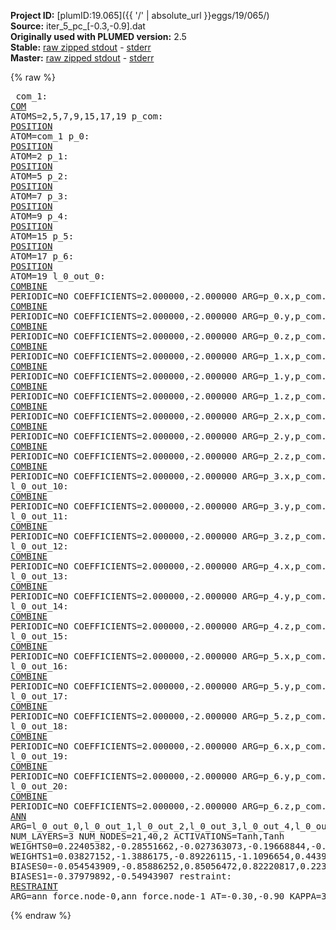 **Project ID:** [plumID:19.065]({{ '/' | absolute_url }}eggs/19/065/)  
**Source:** iter_5_pc_[-0.3,-0.9].dat  
**Originally used with PLUMED version:** 2.5  
**Stable:** [raw zipped stdout](iter_5_pc_[-0.3,-0.9].dat.plumed.stdout.txt.zip) - [stderr](iter_5_pc_[-0.3,-0.9].dat.plumed.stderr)  
**Master:** [raw zipped stdout](iter_5_pc_[-0.3,-0.9].dat.plumed_master.stdout.txt.zip) - [stderr](iter_5_pc_[-0.3,-0.9].dat.plumed_master.stderr)  

{% raw %}<pre>
com_1: <a href="https://plumed.github.io/doc-master/user-doc/html/_c_o_m.html">COM</a> ATOMS=2,5,7,9,15,17,19
p_com: <a href="https://plumed.github.io/doc-master/user-doc/html/_p_o_s_i_t_i_o_n.html">POSITION</a> ATOM=com_1
p_0: <a href="https://plumed.github.io/doc-master/user-doc/html/_p_o_s_i_t_i_o_n.html">POSITION</a> ATOM=2
p_1: <a href="https://plumed.github.io/doc-master/user-doc/html/_p_o_s_i_t_i_o_n.html">POSITION</a> ATOM=5
p_2: <a href="https://plumed.github.io/doc-master/user-doc/html/_p_o_s_i_t_i_o_n.html">POSITION</a> ATOM=7
p_3: <a href="https://plumed.github.io/doc-master/user-doc/html/_p_o_s_i_t_i_o_n.html">POSITION</a> ATOM=9
p_4: <a href="https://plumed.github.io/doc-master/user-doc/html/_p_o_s_i_t_i_o_n.html">POSITION</a> ATOM=15
p_5: <a href="https://plumed.github.io/doc-master/user-doc/html/_p_o_s_i_t_i_o_n.html">POSITION</a> ATOM=17
p_6: <a href="https://plumed.github.io/doc-master/user-doc/html/_p_o_s_i_t_i_o_n.html">POSITION</a> ATOM=19
l_0_out_0: <a href="https://plumed.github.io/doc-master/user-doc/html/_c_o_m_b_i_n_e.html">COMBINE</a> PERIODIC=NO COEFFICIENTS=2.000000,-2.000000 ARG=p_0.x,p_com.x
l_0_out_1: <a href="https://plumed.github.io/doc-master/user-doc/html/_c_o_m_b_i_n_e.html">COMBINE</a> PERIODIC=NO COEFFICIENTS=2.000000,-2.000000 ARG=p_0.y,p_com.y
l_0_out_2: <a href="https://plumed.github.io/doc-master/user-doc/html/_c_o_m_b_i_n_e.html">COMBINE</a> PERIODIC=NO COEFFICIENTS=2.000000,-2.000000 ARG=p_0.z,p_com.z
l_0_out_3: <a href="https://plumed.github.io/doc-master/user-doc/html/_c_o_m_b_i_n_e.html">COMBINE</a> PERIODIC=NO COEFFICIENTS=2.000000,-2.000000 ARG=p_1.x,p_com.x
l_0_out_4: <a href="https://plumed.github.io/doc-master/user-doc/html/_c_o_m_b_i_n_e.html">COMBINE</a> PERIODIC=NO COEFFICIENTS=2.000000,-2.000000 ARG=p_1.y,p_com.y
l_0_out_5: <a href="https://plumed.github.io/doc-master/user-doc/html/_c_o_m_b_i_n_e.html">COMBINE</a> PERIODIC=NO COEFFICIENTS=2.000000,-2.000000 ARG=p_1.z,p_com.z
l_0_out_6: <a href="https://plumed.github.io/doc-master/user-doc/html/_c_o_m_b_i_n_e.html">COMBINE</a> PERIODIC=NO COEFFICIENTS=2.000000,-2.000000 ARG=p_2.x,p_com.x
l_0_out_7: <a href="https://plumed.github.io/doc-master/user-doc/html/_c_o_m_b_i_n_e.html">COMBINE</a> PERIODIC=NO COEFFICIENTS=2.000000,-2.000000 ARG=p_2.y,p_com.y
l_0_out_8: <a href="https://plumed.github.io/doc-master/user-doc/html/_c_o_m_b_i_n_e.html">COMBINE</a> PERIODIC=NO COEFFICIENTS=2.000000,-2.000000 ARG=p_2.z,p_com.z
l_0_out_9: <a href="https://plumed.github.io/doc-master/user-doc/html/_c_o_m_b_i_n_e.html">COMBINE</a> PERIODIC=NO COEFFICIENTS=2.000000,-2.000000 ARG=p_3.x,p_com.x
l_0_out_10: <a href="https://plumed.github.io/doc-master/user-doc/html/_c_o_m_b_i_n_e.html">COMBINE</a> PERIODIC=NO COEFFICIENTS=2.000000,-2.000000 ARG=p_3.y,p_com.y
l_0_out_11: <a href="https://plumed.github.io/doc-master/user-doc/html/_c_o_m_b_i_n_e.html">COMBINE</a> PERIODIC=NO COEFFICIENTS=2.000000,-2.000000 ARG=p_3.z,p_com.z
l_0_out_12: <a href="https://plumed.github.io/doc-master/user-doc/html/_c_o_m_b_i_n_e.html">COMBINE</a> PERIODIC=NO COEFFICIENTS=2.000000,-2.000000 ARG=p_4.x,p_com.x
l_0_out_13: <a href="https://plumed.github.io/doc-master/user-doc/html/_c_o_m_b_i_n_e.html">COMBINE</a> PERIODIC=NO COEFFICIENTS=2.000000,-2.000000 ARG=p_4.y,p_com.y
l_0_out_14: <a href="https://plumed.github.io/doc-master/user-doc/html/_c_o_m_b_i_n_e.html">COMBINE</a> PERIODIC=NO COEFFICIENTS=2.000000,-2.000000 ARG=p_4.z,p_com.z
l_0_out_15: <a href="https://plumed.github.io/doc-master/user-doc/html/_c_o_m_b_i_n_e.html">COMBINE</a> PERIODIC=NO COEFFICIENTS=2.000000,-2.000000 ARG=p_5.x,p_com.x
l_0_out_16: <a href="https://plumed.github.io/doc-master/user-doc/html/_c_o_m_b_i_n_e.html">COMBINE</a> PERIODIC=NO COEFFICIENTS=2.000000,-2.000000 ARG=p_5.y,p_com.y
l_0_out_17: <a href="https://plumed.github.io/doc-master/user-doc/html/_c_o_m_b_i_n_e.html">COMBINE</a> PERIODIC=NO COEFFICIENTS=2.000000,-2.000000 ARG=p_5.z,p_com.z
l_0_out_18: <a href="https://plumed.github.io/doc-master/user-doc/html/_c_o_m_b_i_n_e.html">COMBINE</a> PERIODIC=NO COEFFICIENTS=2.000000,-2.000000 ARG=p_6.x,p_com.x
l_0_out_19: <a href="https://plumed.github.io/doc-master/user-doc/html/_c_o_m_b_i_n_e.html">COMBINE</a> PERIODIC=NO COEFFICIENTS=2.000000,-2.000000 ARG=p_6.y,p_com.y
l_0_out_20: <a href="https://plumed.github.io/doc-master/user-doc/html/_c_o_m_b_i_n_e.html">COMBINE</a> PERIODIC=NO COEFFICIENTS=2.000000,-2.000000 ARG=p_6.z,p_com.z
ann_force: <a href="https://plumed.github.io/doc-master/user-doc/html/_a_n_n.html">ANN</a> ARG=l_0_out_0,l_0_out_1,l_0_out_2,l_0_out_3,l_0_out_4,l_0_out_5,l_0_out_6,l_0_out_7,l_0_out_8,l_0_out_9,l_0_out_10,l_0_out_11,l_0_out_12,l_0_out_13,l_0_out_14,l_0_out_15,l_0_out_16,l_0_out_17,l_0_out_18,l_0_out_19,l_0_out_20 NUM_LAYERS=3 NUM_NODES=21,40,2 ACTIVATIONS=Tanh,Tanh  WEIGHTS0=0.22405382,-0.28551662,-0.027363073,-0.19668844,-0.12787731,-0.18704797,-0.033614449,0.2171593,0.026367547,-0.029585468,0.13348395,0.28185084,0.19206136,-0.13939148,-0.032347057,-0.30541185,-0.2138381,0.0033117742,-0.12307162,0.16297069,0.054472376,-0.077905968,-0.070853204,-0.42382723,0.04403631,0.074071504,-0.49232164,0.14647736,0.0003003008,-0.1744695,0.21072333,-0.1082898,0.28584582,-0.23886159,0.15333426,-0.15773247,0.31427783,0.021385079,0.67019171,0.20856264,-0.17587453,0.2598373,-0.34221452,-0.72602654,0.71509409,-0.11987116,0.21097821,-0.060063824,0.12061043,0.00064230314,0.10787787,0.44695196,0.78617698,-0.41867909,0.73540914,1.0196034,-1.1802841,-0.2519801,-0.71367538,0.66847098,-0.38875458,-0.22879656,0.53211945,0.67523617,-0.61764175,-0.51163071,0.12356833,0.051990356,0.079900004,0.040581919,-0.047562238,-0.12282761,-0.40538287,0.69006824,0.44192073,-0.77207136,1.0404706,0.76299763,0.61936837,-0.51675624,-0.38941041,0.61504191,-0.46235824,-0.23383456,0.13984501,-0.14980647,0.27634957,0.51799661,0.017918516,-0.29694515,-0.11672562,-0.11358432,0.098396696,0.036942117,-0.0063649514,-0.010460782,-0.22202161,0.15828048,0.046971399,-0.27537802,-0.27617243,0.096890792,-0.46556991,-0.28665742,-0.15419728,-0.58221602,-0.0090983286,0.062578119,-0.3092398,-0.15654182,0.096478969,-0.26742712,0.13719152,0.096732356,0.12516882,0.19178689,-0.27674845,-0.25386152,-0.26977879,0.26727879,0.57070899,0.30195245,-0.45964608,0.10415111,0.28315866,-0.44534707,-0.28840476,-0.10615036,-0.29956153,-0.26944926,-0.070184059,-0.4801656,0.23030442,-0.3732897,0.31209487,0.18363275,0.2879509,0.31341857,0.12054373,0.3293528,-0.13016324,0.18403423,-0.10910083,0.33527222,0.28117296,0.26930052,0.44107541,-0.32198742,0.24748212,-0.14595339,0.40611228,0.14817044,-0.17651354,0.060326613,0.066733748,0.38696182,-0.13104354,-0.14871161,0.32411769,0.16248637,-0.12506598,-0.031132936,-0.27724811,-0.030313322,-0.3133499,-0.13219112,0.09276849,-0.14143798,0.037711106,-0.2425946,0.58514822,-0.93682408,-0.40074983,0.52813536,0.59682614,0.74694085,-0.34975487,0.39247546,0.7856437,-0.71804392,-0.10966495,-0.22684759,-0.57303458,-0.098154433,-0.019921675,-0.14717361,-0.33300969,-0.56405979,0.64820164,-0.22123381,-0.23478925,0.2421609,-0.15745133,-0.20682752,-0.12811285,0.27697027,-0.22764501,0.15643205,0.095251992,-0.04404803,0.26491562,-0.16592513,0.19858913,0.010200527,-0.13224721,-0.027331671,0.070337676,0.034822479,0.051969443,0.027195996,0.30842787,0.16123189,0.20810015,-0.024710819,-0.39063978,0.16939647,0.00071171217,-0.12083239,0.053873777,0.13901965,0.028112577,-0.34896302,-0.069864087,0.35967267,-0.015346933,-0.13605978,-0.023806876,-0.14389209,-0.25919709,0.13742933,-0.19602101,-0.14494769,0.4557099,0.17795767,0.60404605,0.15391189,-0.89927834,-0.51082325,0.26366109,0.096668698,-0.35105386,-0.30386394,-0.0031395631,0.35827568,0.098202325,-0.61763847,-0.035548836,-0.20350017,-0.12912129,-0.0280695,-0.72818244,0.37002522,0.0076252902,-0.21478494,-0.013861497,-0.13577987,0.33079755,0.23101345,-0.0089511713,-0.24086218,-0.40484828,-0.060449641,0.1975778,-0.45473588,0.052656684,0.27580011,-0.60909134,0.19188976,0.065851904,-0.24807072,0.071579874,0.2955516,0.42702609,0.27344605,-0.077761307,0.16011968,0.28991872,0.33918303,-0.17464675,-0.099735387,-0.34217972,-0.31476897,0.20914443,0.16240089,0.26811749,-0.047279563,0.28813204,-0.053892683,0.022606626,0.017904786,0.10175776,0.033503275,0.27415246,-0.1236335,-0.41392609,-0.3276391,-0.021234429,-0.084590696,-0.75019944,1.2072276,-0.40758571,0.5396651,-0.67775601,-0.34299278,0.82018119,-0.39408389,0.20899796,0.32547149,-0.20508008,0.013202752,-0.47444472,0.16067067,0.15475519,-0.5480445,0.17564437,0.13433596,-0.080554947,0.25928286,0.084221378,0.15662333,0.068529062,0.17683952,-0.055004671,0.13321652,-0.33596164,0.055086076,-0.30296585,0.21517396,0.19942884,0.2794396,-0.12627985,-0.19358848,-0.077156417,-0.046970583,-0.18257028,-0.31579146,0.11588241,-0.12341051,0.24017859,0.12601963,-0.15528417,-0.33743626,-0.15404169,0.070793033,0.51284182,0.046366099,-0.15375124,0.09935797,-0.22240795,-0.089499511,0.38995767,0.26182759,0.30607784,0.048416059,0.024420712,0.18159339,-0.38228336,-0.042993862,0.32023278,0.09170045,0.085409686,0.25290182,-0.22468831,-0.037037477,-0.19981353,0.26452878,-0.17205495,0.15558475,-0.26803875,0.23662016,0.047897968,0.080501072,-0.3230342,0.034687351,-0.26147062,-0.34702775,0.10678773,-0.16766734,-0.24611276,0.18547514,0.48208421,-0.41521206,0.42148554,0.12718333,-0.14313728,-0.077969968,0.27920914,-0.075455673,-0.30796674,-0.0063651004,-0.52468944,0.41151136,0.33675101,0.12755439,-0.77806753,-0.069806524,0.15803273,-0.37801537,-0.23497695,0.25096232,-0.38592249,-0.25344476,-0.40442181,0.041610144,0.096567854,3.6643294e-05,-0.095151372,-0.016676599,-0.26682067,0.32429755,-0.059213988,-0.29504269,0.34640932,-0.35875261,0.15225095,-0.33636931,-0.036885645,0.28320125,0.051287141,0.20028257,-0.21872251,0.16221404,-0.19842125,-0.021751072,-0.23715892,-0.034329664,-0.015814219,0.25949749,-0.055910047,0.10874401,0.018940492,-0.024714196,-0.26875344,-0.097960465,0.11692876,-0.095463738,0.11243301,-0.029399486,-0.39116985,0.08656925,0.15786691,0.031663612,-0.029515078,0.31127977,0.060461234,0.10297782,-0.25708672,0.39595488,0.22118774,0.018269725,0.063204385,-0.20077798,-0.25258794,-0.096212469,-0.034110181,0.16162458,0.030296244,0.22935589,0.22958131,-0.22722928,0.032710228,0.089486435,0.39043325,-0.22275239,-0.15418211,0.19271269,-0.035169549,0.22528914,0.11333462,0.25141853,-0.27389589,-0.36060882,0.38156685,0.0085831909,-0.37537301,0.16301674,-0.032328919,0.14421344,0.032670055,0.18897083,0.1609529,0.041092616,0.095626727,0.0796858,-0.095311336,0.24513577,-0.075489603,-0.11860584,-0.16680972,-0.13426614,-0.14852925,-0.0064897346,0.21629246,0.20749538,0.16089672,-0.238958,0.26135582,0.13602345,-0.087057494,0.069719538,-0.017035129,-0.058543943,0.012592915,0.31674868,0.010420784,0.244772,-0.12254888,0.1677698,0.13723344,0.15514918,-0.11431935,-0.045525137,0.2647447,0.088752136,0.1674277,-0.30173808,0.19536631,-0.18634251,-0.042870622,0.20354871,0.053003725,-0.11722774,0.17535013,0.081241459,0.049500134,-0.67607331,0.23919798,-0.52710199,-0.14242265,0.051514078,0.17764083,0.14509037,0.0060187508,-0.10244942,0.41318777,-0.34128717,0.59472561,0.82407993,-0.57735717,0.84984124,-0.54298973,0.65378922,-0.48584151,-0.08657179,0.27635446,-0.092669822,0.3003355,0.307565,0.40841913,0.2213361,0.20394623,-0.0078641055,-0.19433859,0.14625594,0.045784332,-0.22685376,-0.21959031,-0.16977414,0.087909587,0.37211782,0.31772676,-0.38758439,-0.46861842,-0.23468453,-0.47266552,-0.44913584,-0.20301427,-0.12893695,-0.14806746,-0.13260174,0.033360098,0.05680345,-0.036199663,-0.098937519,0.17419983,0.14070216,-0.33747506,-0.13792801,-0.041409686,-0.039697729,-0.082479775,-0.068139277,0.30167943,0.17405871,0.064034283,-0.18480128,-0.10583825,-0.26308528,-0.4598498,-0.017259501,0.098765522,0.31817111,-0.091971569,-0.39567313,-0.13531868,-0.11067753,0.37455034,0.10561734,-0.21374838,0.38431048,-0.13109328,-0.16649821,0.23405834,-0.037828866,0.19934161,-0.45874476,-0.11557778,0.44387236,-0.11531321,0.20260799,0.6001246,0.34672478,-1.1505138,0.22027236,-0.38001865,0.68416589,0.18034197,-0.40934402,0.49078915,-0.15615824,-0.43060297,0.4364582,-0.28931239,-0.25862372,-0.10340172,-0.46986672,0.4834587,0.13916117,0.31476381,0.28168496,0.081829287,0.1703172,-0.083780959,0.077243373,0.017532542,-0.19983038,-0.033640224,-0.15243526,-0.12882353,0.21304072,-0.32276654,-0.14747004,0.15997362,-0.072462723,0.18702741,0.021561857,0.094526008,0.085029081,0.23362999,0.17547661,-0.20092955,-0.048411258,0.029359689,0.14284125,-0.30533502,-0.07373789,-0.28035936,0.22965431,0.21246244,-0.25705615,0.22950384,0.094872281,0.33865702,-0.078500018,0.12660511,-0.1977742,0.031795625,-0.1479824,-0.036556564,-0.10394741,0.25032002,0.19040169,-0.67997414,-0.43087664,-0.64301276,-0.078184456,-0.037031617,0.13434292,-0.075404786,0.11222474,0.23529293,0.54500222,0.3887924,0.47325262,0.8995564,0.80744082,1.1249689,-0.48832536,-0.31124476,-0.24433987,-0.5997259,-0.26678804,-0.56905395,-0.29456323,-0.41934538,-0.046760056,-0.49613339,1.6059549,-0.2413642,0.86018187,-1.117478,-0.078740202,0.57043672,-0.12265231,-0.23596731,0.56640124,-0.54007339,0.28428599,-0.37376633,0.66481441,0.11967356,-0.54841799,0.029866001,0.32547054,0.14538029,0.24124002,0.24953017,-0.41582787,0.22321849,0.53952378,0.025908822,-0.041207548,-0.37272233,0.022363441,-0.48218441,-0.17856848,-0.16071025,0.11523952,0.19226263,-0.36358809,0.30742949,-0.091708928,0.40848708,0.34992129,-0.44927263,-0.31628209,-0.24252547,0.31133959,-0.52654928,0.37564984,-0.33689836,0.33118704,-0.20963591,0.67219245,0.0096272584,0.27724424,0.43699375,-0.35531271,0.46860212,-0.5284459,-0.17319135,0.22891352,0.41123706,0.58456182,-0.35783437,-0.16466372,-0.02153933,0.16767588,-0.034268629,0.1616483,0.093347318,0.024737641,0.068538859,-0.1442574,-0.23664187,0.25023881,0.2151105,0.18048078,0.077798173,-0.034000255,0.17498283,0.070638478,-0.27213347,0.20287244,-0.048594512,0.29999334,-0.18137524,-0.51629335,0.25859472,-0.37282398,-0.34534252,-0.012275431,-0.025450217,-0.097704016,0.042226274,-0.094275497,0.024439322,0.0057028192,-0.15470582,-0.48454934,-0.1158532,0.24149022,0.61693615,-0.13712606,0.023221126,0.5636946,-0.17859408,-0.015669376,0.0070192683,0.39860693,-0.51382494,-0.077189326,0.21989098,0.5742209,0.20780857,0.28466535,-0.31842452,0.42115703,-0.42746577,-0.25463003,-0.39212906,0.54264581,-0.043986034,-0.0025176879,-0.98797458,0.27797067,0.21455197,-0.3446312,0.1282808,-0.097445995,-0.19263303,0.29996654,0.064116225,-0.062737219,0.15696719,0.084661141,0.0090133986,-0.37840703,0.14057669,-0.0054701823,-0.084192783,0.032191504,-0.14482455,-0.080544323,-0.11344419,-0.056215376,-0.16545682,0.28454348,0.02211717,0.31994775 WEIGHTS1=0.03827152,-1.3886175,-0.89226115,-1.1096654,0.44399232,-1.0718788,-0.26348558,-0.41039035,-0.63318872,0.070109405,0.33359748,0.96928656,0.50940609,0.32069349,0.67172867,-0.19398236,-0.4641805,-0.41040269,1.2106723,0.56662112,-0.2000348,0.078394227,0.53728849,0.14962527,-0.095696993,-0.58433908,-0.83460307,0.029615723,0.13682835,-0.53974527,0.0042515364,0.12801597,1.3820528,0.73279589,0.16224799,-0.38043848,-0.038264301,0.75729054,-0.16865656,0.22954187,0.080474794,-0.52358818,-1.5843877,-1.2955114,-0.29930732,-1.0737313,0.65762538,0.30705455,1.3785707,0.10150131,-0.23675302,-1.1211773,-0.59708452,-0.18890898,-1.334728,-0.077777945,0.28747645,-0.11587653,0.37171289,-0.45759028,0.47797742,0.32305655,0.19332539,0.32284954,-0.31143314,-1.5089971,-0.49560046,-0.28451005,-0.54007709,1.2488474,-0.19798605,0.095097937,0.3039121,-1.5722086,-0.93059283,1.1832943,-0.062846586,0.40622759,-1.384926,-0.33272809  BIASES0=-0.054543909,-0.85886252,0.85056472,0.82220817,0.22392435,-0.90314996,-0.12895818,0.0077350307,0.35172248,-0.032033447,0.25235778,0.72795796,-0.19853911,0.0029878311,-0.67815918,-0.17955448,0.22613256,-0.19709331,0.8501035,0.17676479,-0.28158665,-0.052702911,-0.30336726,-0.13044959,0.053843491,0.68074143,-0.67611229,0.053100035,-0.28331801,0.39588588,-0.086046696,-0.0087645268,-0.62978137,-0.52705294,0.40045425,-0.5881629,0.0093864249,0.68447787,-0.64448977,-0.13379984 BIASES1=-0.37979892,-0.54943907
restraint: <a href="https://plumed.github.io/doc-master/user-doc/html/_r_e_s_t_r_a_i_n_t.html">RESTRAINT</a> ARG=ann_force.node-0,ann_force.node-1 AT=-0.30,-0.90 KAPPA=3000,3000
</pre>{% endraw %}

